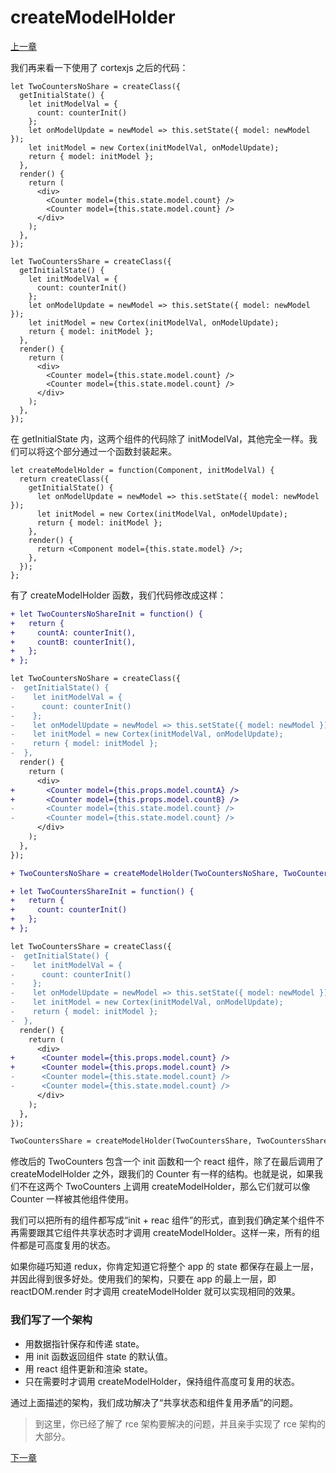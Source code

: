 # createModelHolder

[上一章](https://github.com/blackChef/rce/blob/chinese-doc/tutorial/twoCounters-3.md)

我们再来看一下使用了 cortexjs 之后的代码：

```
let TwoCountersNoShare = createClass({
  getInitialState() {
    let initModelVal = {
      count: counterInit()
    };
    let onModelUpdate = newModel => this.setState({ model: newModel });
    let initModel = new Cortex(initModelVal, onModelUpdate);
    return { model: initModel };
  },
  render() {
    return (
      <div>
        <Counter model={this.state.model.count} />
        <Counter model={this.state.model.count} />
      </div>
    );
  },
});
```

```
let TwoCountersShare = createClass({
  getInitialState() {
    let initModelVal = {
      count: counterInit()
    };
    let onModelUpdate = newModel => this.setState({ model: newModel });
    let initModel = new Cortex(initModelVal, onModelUpdate);
    return { model: initModel };
  },
  render() {
    return (
      <div>
        <Counter model={this.state.model.count} />
        <Counter model={this.state.model.count} />
      </div>
    );
  },
});
```

在 getInitialState 内，这两个组件的代码除了 initModelVal，其他完全一样。我们可以将这个部分通过一个函数封装起来。

```
let createModelHolder = function(Component, initModelVal) {
  return createClass({
    getInitialState() {
      let onModelUpdate = newModel => this.setState({ model: newModel });
      let initModel = new Cortex(initModelVal, onModelUpdate);
      return { model: initModel };
    },
    render() {
      return <Component model={this.state.model} />;
    },
  });
};
```

有了 createModelHolder 函数，我们代码修改成这样：

```diff
+ let TwoCountersNoShareInit = function() {
+   return {
+     countA: counterInit(),
+     countB: counterInit(),
+   };
+ };

let TwoCountersNoShare = createClass({
-  getInitialState() {
-    let initModelVal = {
-      count: counterInit()
-    };
-    let onModelUpdate = newModel => this.setState({ model: newModel });
-    let initModel = new Cortex(initModelVal, onModelUpdate);
-    return { model: initModel };
-  },
  render() {
    return (
      <div>
+       <Counter model={this.props.model.countA} />
+       <Counter model={this.props.model.countB} />
-       <Counter model={this.state.model.count} />
-       <Counter model={this.state.model.count} />
      </div>
    );
  },
});

+ TwoCountersNoShare = createModelHolder(TwoCountersNoShare, TwoCountersNoShareInit());
```

```diff
+ let TwoCountersShareInit = function() {
+   return {
+     count: counterInit()
+   };
+ };

let TwoCountersShare = createClass({
-  getInitialState() {
-    let initModelVal = {
-      count: counterInit()
-    };
-    let onModelUpdate = newModel => this.setState({ model: newModel });
-    let initModel = new Cortex(initModelVal, onModelUpdate);
-    return { model: initModel };
-  },
  render() {
    return (
      <div>
+      <Counter model={this.props.model.count} />
+      <Counter model={this.props.model.count} />
-      <Counter model={this.state.model.count} />
-      <Counter model={this.state.model.count} />
      </div>
    );
  },
});

TwoCountersShare = createModelHolder(TwoCountersShare, TwoCountersShareInit());
```

修改后的 TwoCounters 包含一个 init 函数和一个 react 组件，除了在最后调用了 createModelHolder 之外，跟我们的 Counter 有一样的结构。也就是说，如果我们不在这两个 TwoCounters 上调用 createModelHolder，那么它们就可以像 Counter 一样被其他组件使用。

我们可以把所有的组件都写成“init + reac 组件”的形式，直到我们确定某个组件不再需要跟其它组件共享状态时才调用 createModelHolder。这样一来，所有的组件都是可高度复用的状态。

如果你碰巧知道 redux，你肯定知道它将整个 app 的 state 都保存在最上一层，并因此得到很多好处。使用我们的架构，只要在 app 的最上一层，即 reactDOM.render 时才调用 createModelHolder 就可以实现相同的效果。

### 我们写了一个架构

- 用数据指针保存和传递 state。
- 用 init 函数返回组件 state 的默认值。
- 用 react 组件更新和渲染 state。
- 只在需要时才调用 createModelHolder，保持组件高度可复用的状态。

通过上面描述的架构，我们成功解决了“共享状态和组件复用矛盾”的问题。

> 到这里，你已经了解了 rce 架构要解决的问题，并且亲手实现了 rce 架构的大部分。

[下一章](https://github.com/blackChef/rce/blob/chinese-doc/tutorial/model_init_view.md)




